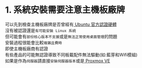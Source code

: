 # 1. 系統安裝需要注意主機板廠牌
可以先到檢查主機板廠牌是否曾經有[ Ubuntu 官方認證硬體 ](https://ubuntu.com/certified)  
沒有被認證還是`有可能安裝 Linux 系統`  
但可能會有`部份核心版本不支援`或是`無法正常使用桌面管理`的問題  
安裝過程很能會比較`複雜且費時`  
即使主機板廠商有認證  
有些產品的可能無認證導致不同板載配件無法驅動(如:藍芽和Wifi模組)  
如果是作為`伺服器`請直接`安裝伺服器版本`或是[ Proxmox VE ](https://www.proxmox.com/en/proxmox-virtual-environment/overview)